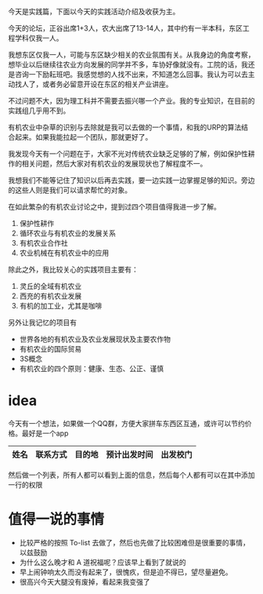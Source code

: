 今天是实践篇，下面以今天的实践活动介绍及收获为主。

今天的论坛，正谷出席1+3人，农大出席了13-14人，其中约有一半本科，东区工程学科仅我一人。  

我想东区仅我一人，可能与东区缺少相关的农业氛围有关。从我身边的角度考察，想毕业以后继续往农业方向发展的同学并不多，车协好像就没有。工院的话，我还是咨询一下励耘班吧。我感觉想的人找不出来，不知道怎么回事。我认为可以去主动找人了，或者务必留意开设在东区的相关产业讲座。

不过问题不大，因为理工科并不需要去振兴哪一个产业。我的专业知识，在目前的实践组几乎用不到。
 
有机农业中杂草的识别与去除就是我可以去做的一个事情，和我的URP的算法结合起来。如果我能拉起一个团队，那就更好了。  

我发现今天有一个问题在于，大家不光对传统农业缺乏足够的了解，例如保护性耕作的相关问题，然后大家对有机农业的发展现状也了解程度不一。  

我想我们不能等记住了知识以后再去实践，要一边实践一边掌握足够的知识。旁边的这些人则是我们可以请求帮忙的对象。  

在如此繁杂的有机农业讨论之中，提到过四个项目值得我进一步了解。
1. 保护性耕作
2. 循环农业与有机农业的发展关系
3. 有机农业合作社
4. 农业机械在有机农业中的应用    

除此之外，我比较关心的实践项目主要有：
1. 灵丘的全域有机农业
2. 西充的有机农业发展
3. 有机的加工业，尤其是咖啡

另外让我记忆的项目有  
+ 世界各地的有机农业及农业发展现状及主要农作物
+ 有机农业的国际贸易
+ 3S概念
+ 有机农业的四个原则：健康、生态、公正、谨慎

# idea

今天有一个想法，如果做一个QQ群，方便大家拼车东西区互通，或许可以节约价格。最好是一个app  

|姓名|联系方式|目的地|预计出发时间|出发校门|  
|---|---|---|---|---|

然后做一个列表，所有人都可以看到上面的信息，然后每个人都有可以在其中添加一行的权限

# 值得一说的事情
+ 比较严格的按照 To-list 去做了，然后也先做了比较困难但是很重要的事情，以兹鼓励
+ 为什么这么晚才和 A 道祝福呢？应该早上看到了就说的
+ 早上闹钟响太久而没有起来了，很愧疚，但是迫不得已，望尽量避免。
+ 很高兴今天大腿没有废掉，看起来我变强了
